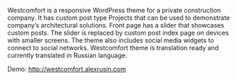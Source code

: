 Westcomfort is a responsive WordPress theme for a private construction company. It has custom post type Projects that can be used to demonstrate company’s architectural solutions.  Front page has a slider that showcases custom posts.  The slider is replaced by custom post index page on devices with smaller screens.  The theme also includes social media widgets to connect to social networks.  Westcomfort theme is translation ready and currently translated in Russian language.

Demo:  http://westcomfort.alexrusin.com
